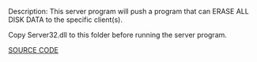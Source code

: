 Description: This server program will push a program that can ERASE ALL DISK DATA to the specific client(s).

Copy Server32.dll to this folder before running the server program.

[SOURCE CODE](https://github.com/AxtMueller/Windows-Batch-Deployment/tree/master/source/udsp-erase-disk)

